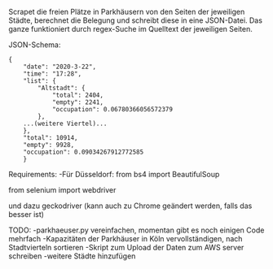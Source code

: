 Scrapet die freien Plätze in Parkhäusern von den Seiten der jeweiligen Städte, berechnet die Belegung und schreibt diese in eine JSON-Datei. Das ganze funktioniert durch regex-Suche im Quelltext der jeweiligen Seiten.

JSON-Schema:

    {
        "date": "2020-3-22",    
        "time": "17:28",    
        "list": {    
            "Altstadt": {            
                "total": 2404,            
                "empty": 2241,
                "occupation": 0.06780366056572379
            },
        ...(weitere Viertel)...
        },
        "total": 10914,
        "empty": 9928,
        "occupation": 0.09034267912772585
        }

Requirements:
-Für Düsseldorf: from bs4 import BeautifulSoup

 from selenium import webdriver
                 
 und dazu geckodriver (kann auch zu Chrome geändert werden, falls das besser ist)

TODO:
-parkhaeuser.py vereinfachen, momentan gibt es noch einigen Code mehrfach
-Kapazitäten der Parkhäuser in Köln vervollständigen, nach Stadtvierteln sortieren
-Skript zum Upload der Daten zum AWS server schreiben
-weitere Städte hinzufügen
